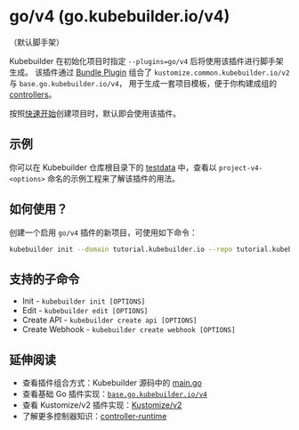 # go/v4 (go.kubebuilder.io/v4)

（默认脚手架）

Kubebuilder 在初始化项目时指定 `--plugins=go/v4` 后将使用该插件进行脚手架生成。
该插件通过 [Bundle Plugin][bundle] 组合了 `kustomize.common.kubebuilder.io/v2` 与 `base.go.kubebuilder.io/v4`，
用于生成一套项目模板，便于你构建成组的 [controllers][controller-runtime]。

按照[快速开始][quickstart]创建项目时，默认即会使用该插件。

<aside class="note">
<h1>示例</h1>

你可以在 Kubebuilder 仓库根目录下的 [testdata][testdata] 中，查看以 `project-v4-<options>` 命名的示例工程来了解该插件的用法。

</aside>

## 如何使用？

创建一个启用 `go/v4` 插件的新项目，可使用如下命令：

```sh
kubebuilder init --domain tutorial.kubebuilder.io --repo tutorial.kubebuilder.io/project --plugins=go/v4
```

## 支持的子命令

- Init - `kubebuilder init [OPTIONS]`
- Edit - `kubebuilder edit [OPTIONS]`
- Create API - `kubebuilder create api [OPTIONS]`
- Create Webhook - `kubebuilder create webhook [OPTIONS]`

## 延伸阅读

- 查看插件组合方式：Kubebuilder 源码中的 [main.go][plugins-main]
- 查看基础 Go 插件实现：[`base.go.kubebuilder.io/v4`][v4-plugin]
- 查看 Kustomize/v2 插件实现：[Kustomize/v2][kustomize-plugin]
- 了解更多控制器知识：[controller-runtime][controller-runtime]

[controller-runtime]: https://github.com/kubernetes-sigs/controller-runtime
[quickstart]: ./../../quick-start.md
[testdata]: https://github.com/kubernetes-sigs/kubebuilder/tree/master/testdata
[plugins-main]: ./../../../../../cmd/main.go
[kustomize-plugin]: ./../../plugins/available/kustomize-v2.md
[kustomize]: https://github.com/kubernetes-sigs/kustomize
[standard-go-project]: https://github.com/golang-standards/project-layout
[v4-plugin]: ./../../../../../pkg/plugins/golang/v4
[migration-guide-doc]: ./../../migration/migration_guide_gov3_to_gov4.md
[project-doc]: ./../../reference/project-config.md
[bundle]: ./../../../../../pkg/plugin/bundle.go
